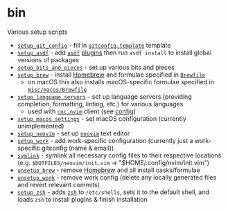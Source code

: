 # bin

Various setup scripts

- [`setup_git_config`](./setup_git_config) - fill in [`gitconfig.template`](../../../utilities/git/gitconfig.template) template
- [`setup_asdf`](./setup_asdf) - add [`asdf`](https://github.com/asdf-vm/asdf) [plugins](https://github.com/asdf-vm/asdf-plugins) then run `asdf install` to install global versions of packages
- [`setup_bits_and_pieces`](./setup_bits_and_pieces) - set up various bits and pieces
- [`setup_brew`](./setup_brew) - install [Homebrew](https://brew.sh) and formulae specified in [`Brewfile`](../../Brewfile)
  - on macOS this also installs macOS-specific formulae specified in [`misc/macos/Brewfile`](../../../misc/macos/Brewfile)
- [`setup_language_servers`](./setup_language_servers) - set up language servers (providing completion, formatting, linting, etc.) for various languages
  - used with [`coc.nvim`](https://github.com/neoclide/coc.nvim) client (see [config](../../vim/coc.vim))
- [`setup_macos_settings`](./setup_macos_settings) - set macOS configuration (currently unimplemented)
- [`setup_neovim`](./setup_neovim) - set up [`neovim`](https://neovim.io/) text editor
- [`setup_work`](./setup_work) - add work-specific configuration (currently just a work-specific gitconfig (name & email))
- [`symlink`](./symlink) - symlink all necessary config files to their respective locations (e.g. `$DOTFILES/neovim/init.vim` -> "\$HOME/.config/nvim/init.vim")
- [`unsetup_brew`](./unsetup_brew) - remove [Homebrew](https://brew.sh) and all install casks/formulae
- [`unsetup_work`](./unsetup_work) - remove work config (delete any locally generated files and revert relevant commits)
- [`setup_zsh`](./setup_zsh) - adds [`zsh`](http://zsh.sourceforge.net/) to `/etc/shells`, sets it to the default shell, and loads `zsh` to install plugins & finish installation
